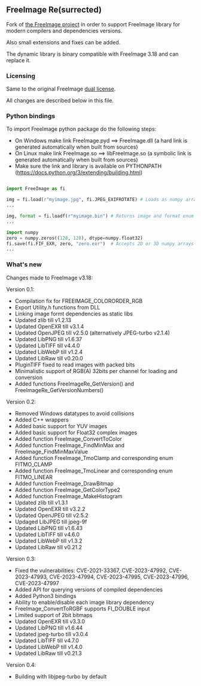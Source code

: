 ## FreeImage Re(surrected)

Fork of [the FreeImage project](https://freeimage.sourceforge.io/) in order to support FreeImage library for modern compilers and dependencies versions.

Also small extensions and fixes can be added.

The dynamic library is binary compatible with FreeImage 3.18 and can replace it.


### Licensing

Same to the original FreeImage [dual license](https://freeimage.sourceforge.io/license.html).

All changes are described below in this file.


### Python bindings

To import FreeImage python package do the following steps:

* On Windows make link FreeImage.pyd ==> FreeImage.dll     (a hard link is generated automatically when built from sources)
* On Linux make link FreeImage.so ==> libFreeImage.so    (a symbolic link is generated automatically when built from sources)
* Make sure the link and library is available on PYTHONPATH (https://docs.python.org/3/extending/building.html)

```python

import FreeImage as fi

img = fi.load(r"myimage.jpg", fi.JPEG_EXIFROTATE) # Loads as numpy array
...

img, format = fi.loadf(r"myimage.bin") # Returns image and format enum deduced from name or file data
...

import numpy
zero = numpy.zeros((128, 128), dtype=numpy.float32)
fi.save(fi.FIF_EXR, zero, "zero.exr")  # Accepts 2D or 3D numpy arrays
...


```


### What's new

Changes made to FreeImage v3.18:

Version 0.1:
 - Compilation fix for FREEIMAGE_COLORORDER_RGB
 - Export Utility.h functions from DLL
 - Linking image formt dependencies as static libs
 - Updated zlib till v1.2.13
 - Updated OpenEXR till v3.1.4
 - Updated OpenJPEG till v2.5.0 (alternatively JPEG-turbo v2.1.4)
 - Updated LibPNG till v1.6.37
 - Updated LibTIFF till v4.4.0
 - Updated LibWebP till v1.2.4
 - Updated LibRaw till v0.20.0
 - PluginTIFF fixed to read images with packed bits
 - Minimalistic support of RGB(A) 32bits per channel for loading and conversion
 - Added functions FreeImageRe_GetVersion() and FreeImageRe_GetVersionNumbers()

Version 0.2:
 - Removed Windows datatypes to avoid collisions
 - Added C++ wrappers
 - Added basic support for YUV images
 - Added basic support for Float32 complex images
 - Added function FreeImage_ConvertToColor
 - Added function FreeImage_FindMinMax and FreeImage_FindMinMaxValue
 - Added function FreeImage_TmoClamp and corresponding enum FITMO_CLAMP
 - Added function FreeImage_TmoLinear and corresponding enum FITMO_LINEAR
 - Added function FreeImage_DrawBitmap
 - Added function FreeImage_GetColorType2
 - Added function FreeImage_MakeHistogram
 - Updated zlib till v1.3.1
 - Updated OpenEXR till v3.2.2
 - Updated OpenJPEG till v2.5.2
 - Updaged LibJPEG till jpeg-9f
 - Updated LibPNG till v1.6.43
 - Updated LibTIFF till v4.6.0
 - Updated LibWebP till v1.3.2
 - Updated LibRaw till v0.21.2

Version 0.3:
 - Fixed the vulnerabilities: CVE-2021-33367, CVE-2023-47992, CVE-2023-47993, CVE-2023-47994, CVE-2023-47995, CVE-2023-47996, CVE-2023-47997
 - Added API for querying versions of compiled dependencies
 - Added Python3 bindings
 - Ability to enable/disable each image library dependency
 - FreeImage_ConvertToRGBF supports FI_DOUBLE input
 - Limited support of 2bit bitmaps
 - Updated OpenEXR till v3.3.0
 - Updated LibPNG till v1.6.44
 - Updated jpeg-turbo till v3.0.4
 - Updated LibTIFF till v4.7.0
 - Updated LibWebP till v1.4.0
 - Updated LibRaw till v0.21.3

Version 0.4:
 - Building with libjpeg-turbo by default

